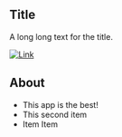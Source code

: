 ## Title

A long long text for the title.

[![Link](http://i.imgur.com/mtGRPuM.png)](https://github.com)

## About

- This app is the best!
- This second item
- Item Item
